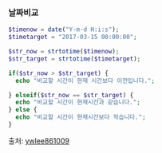 ### 날짜비교
``` php
$timenow = date("Y-m-d H:i:s"); 
$timetarget = "2017-03-15 00:00:00";

$str_now = strtotime($timenow);
$str_target = strtotime($timetarget);

if($str_now > $str_target) {
  echo "비교할 시간이 현재 시간보다 이전입니다.";

} elseif($str_now == $str_target) {
  echo "비교할 시간이 현재시간과 같습니다.";
} else {
  echo "비교할 시간이 현재시간보다 작습니다.";
}
```
출처:  [ywlee861009](http://marlboroyw.tistory.com/421)
